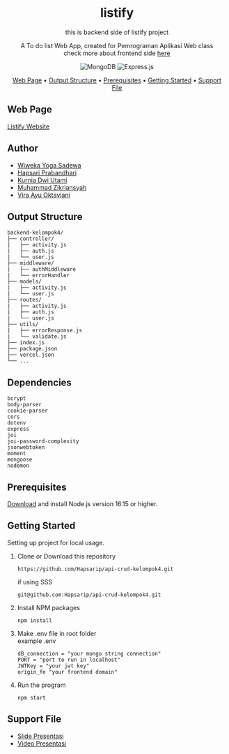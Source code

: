 <!-- markdownlint-configure-file {
  "MD013": {
    "code_blocks": false,
    "tables": false
  },
  "MD033": false,
  "MD041": false
} -->

<div align="center">

# listify

this is backend side of listify project

A To do list Web App, created for Pemrograman Aplikasi Web class <br/>
check more about frontend side [here][frontend-side]

![MongoDB](https://img.shields.io/badge/MongoDB-%234ea94b.svg?style=for-the-badge&logo=mongodb&logoColor=white)
![Express.js](https://img.shields.io/badge/express.js-%23404d59.svg?style=for-the-badge&logo=express&logoColor=%2361DAFB)

[Web Page](#web-page) •
[Output Structure](#output-structure) •
[Prerequisites](#prerequisites) •
[Getting Started](#getting-started) •
[Support File](#support-file)

</div>

## Web Page

[Listify Website][listify-page]

## Author
- [Wiweka Yoga Sadewa](https://github.com/wiweka24)
- [Hapsari Prabandhari](https://github.com/Hapsarip)
- [Kurnia Dwi Utami](https://github.com/kurniakdu)
- [Muhammad Zikriansyah](https://github.com/MuhammadZikriansyah)
- [Vira Ayu Oktaviani](https://github.com/viraayuoktvn)

## Output Structure

```shell
backend-kelompok4/
├── controller/
|   ├── activity.js
|   ├── auth.js
|   └── user.js
├── middleware/
|   ├── authMiddleware
|   └── errorHandler
├── models/
|   ├── activity.js
|   └── user.js
├── routes/
|   ├── activity.js
|   ├── auth.js
|   └── user.js
├── utils/
|   ├── errorResponse.js
|   └── validate.js
├── index.js
├── package.json
├── vercel.json
└── ...
```

## Dependencies
```shell
bcrypt
body-parser
cookie-parser
cors
dotenv
express
joi
joi-password-complexity
jsonwebtoken
moment
mongoose
nodemon
```

## Prerequisites
[Download][node-js] and install Node.js version 16.15 or higher.

## Getting Started
Setting up project for local usage.
1. Clone or Download this repository
    ```shell
    https://github.com/Hapsarip/api-crud-kelompok4.git
    ```
    if using SSS
    ```shell
    git@github.com:Hapsarip/api-crud-kelompok4.git
    ```
2. Install NPM packages
    ```shell
    npm install
    ```
3. Make .env file in root folder<br/>
    example .env
    ```shell
    dB_connection = "your mongo string connection"
    PORT = "port to run in localhost"
    JWTKey = "your jwt key"
    origin_fe "your frontend domain"
    ```
4. Run the program
    ```shell
    npm start
    ```

## Support File
- [Slide Presentasi][ppt-file]
- [Video Presentasi][video-file]


[frontend-side]: https://github.com/wiweka24/frontend-kelompok4
[listify-page]: https://listifyY.vercel.app/#/
[node-js]: https://nodejs.org/en/download/
[design-file]: https://www.figma.com/file/mYANo06pmE27YNkZK8TPb8/FE-PAW-Kelompok-4?node-id=0%3A1&t=C7szVUn5GEn7dK4S-1
[ppt-file]: https://docs.google.com/presentation/d/1xN3h04Bqr6y9nXhQ7LLkbrvvxQdB6QWa_AgfCoISE3s/edit#slide=id.g105f6cd14c6_0_3872
[video-file]: https://youtu.be/7gDu5UtYKfE
